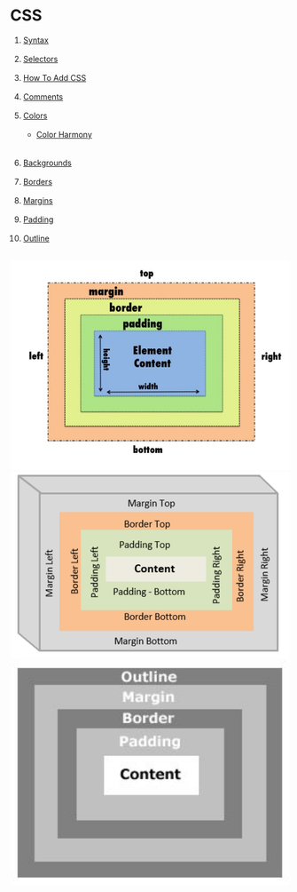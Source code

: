 # CSS

<ol>
  <li><a href="https://www.w3schools.com/css/css_syntax.asp">Syntax</a></li><br>
  <li><a href="https://www.w3schools.com/css/css_selectors.asp">Selectors</a></li><br>
  <li><a href="https://www.w3schools.com/css/css_howto.asp">How To Add CSS</a></li><br>
  <li><a href="https://www.w3schools.com/css/css_comments.asp">Comments</a></li><br>
  <li>
    <a href="https://www.w3schools.com/css/css_colors.asp">Colors</a><br><br>
    <ul>
      <li><a href="https://www.canva.com/colors/color-wheel/">Color Harmony</a></li><br>
    </ul>
  </li><br>
  <li><a href="https://www.w3schools.com/css/css_background.asp">Backgrounds</a></li><br>
  <li><a href="https://www.w3schools.com/css/css_border.asp">Borders</a></li><br>
  <li><a href="https://www.w3schools.com/css/css_margin.asp">Margins</a></li><br>
  <li><a href="https://www.w3schools.com/css/css_padding.asp">Padding</a></li><br>
  <li><a href="https://www.w3schools.com/css/css_outline.asp">Outline</a></li><br>
</ol>
<img src="https://github.com/pourghadiriHossein/HCJ/blob/session4/Image/OMBP1.jfif" width="602" height=""452>
<img src="https://github.com/pourghadiriHossein/HCJ/blob/session4/Image/OMBP2.png" width="602" height=""452>
<img src="https://github.com/pourghadiriHossein/HCJ/blob/session4/Image/OMBP3.jpg" width="602" height=""452>
